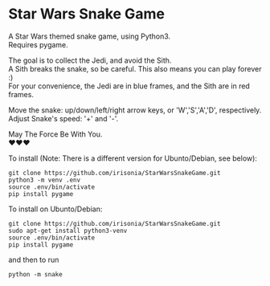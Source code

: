 # Star Wars Snake Game
A Star Wars themed snake game, using Python3.<br>
Requires pygame.

The goal is to collect the Jedi, and avoid the Sith.<br>
A Sith breaks the snake, so be careful. This also means you can play forever :)<br>
For your convenience, the Jedi are in blue frames, and the Sith are in red frames.<br>

Move the snake: up/down/left/right arrow keys, or 'W','S','A','D', respectively.<br>
Adjust Snake's speed: '+' and '-'.

May The Force Be With You.<br>
:heart::heart::heart:

To install (Note: There is a different version for Ubunto/Debian, see below):
```
git clone https://github.com/irisonia/StarWarsSnakeGame.git
python3 -m venv .env
source .env/bin/activate
pip install pygame
```

To install on Ubunto/Debian:
```
git clone https://github.com/irisonia/StarWarsSnakeGame.git
sudo apt-get install python3-venv
source .env/bin/activate
pip install pygame
```

and then to run
```
python -m snake
```
